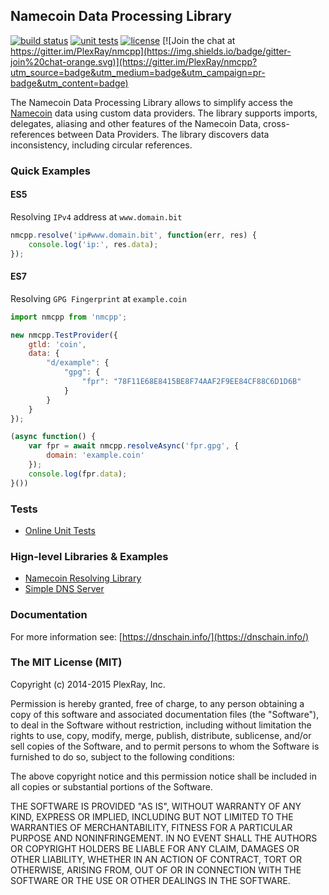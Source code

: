 ## Namecoin Data Processing Library
[![build status](https://travis-ci.org/PlexRay/nmcpp.svg)](https://travis-ci.org/PlexRay/nmcpp)
[![unit tests](https://img.shields.io/badge/unit%20tests-passing-brightgreen.svg)](https://dnschain.info/_s/nmcpp/mocha/)
[![license](https://img.shields.io/badge/license-MIT-blue.svg)](https://raw.githubusercontent.com/PlexRay/nmcpp/master/LICENSE)
[![Join the chat at https://gitter.im/PlexRay/nmcpp](https://img.shields.io/badge/gitter-join%20chat-orange.svg)](https://gitter.im/PlexRay/nmcpp?utm_source=badge&utm_medium=badge&utm_campaign=pr-badge&utm_content=badge)

The Namecoin Data Processing Library allows to simplify access the 
[Namecoin](http://namecoin.info) data using custom data providers.
The library supports imports, delegates, aliasing and other features of the Namecoin Data, 
cross-references between Data Providers. The library discovers data inconsistency, 
including circular references.

### Quick Examples

#### ES5
Resolving `IPv4` address at `www.domain.bit`
```js
nmcpp.resolve('ip#www.domain.bit', function(err, res) {
    console.log('ip:', res.data);
});
```

#### ES7
Resolving `GPG Fingerprint` at `example.coin`
```js
import nmcpp from 'nmcpp';

new nmcpp.TestProvider({
    gtld: 'coin',
    data: {
        "d/example": {
            "gpg": {
                "fpr": "78F11E68E8415BE8F74AAF2F9EE84CF88C6D1D6B"
            }
        }
    }
});

(async function() {
    var fpr = await nmcpp.resolveAsync('fpr.gpg', {
        domain: 'example.coin'
    });
    console.log(fpr.data);
}())
```

### Tests

* [Online Unit Tests](https://dnschain.info/_s/nmcpp/mocha/)

### Hign-level Libraries & Examples

* [Namecoin Resolving Library](https://www.npmjs.com/package/nmcns)
* [Simple DNS Server](https://github.com/PlexRay/nmcns-simple-server)

### Documentation

For more information see: [https://dnschain.info/](https://dnschain.info/)

### The MIT License (MIT)

Copyright (c) 2014-2015 PlexRay, Inc.

Permission is hereby granted, free of charge, to any person obtaining a copy
of this software and associated documentation files (the "Software"), to deal
in the Software without restriction, including without limitation the rights
to use, copy, modify, merge, publish, distribute, sublicense, and/or sell
copies of the Software, and to permit persons to whom the Software is
furnished to do so, subject to the following conditions:

The above copyright notice and this permission notice shall be included in all
copies or substantial portions of the Software.

THE SOFTWARE IS PROVIDED "AS IS", WITHOUT WARRANTY OF ANY KIND, EXPRESS OR
IMPLIED, INCLUDING BUT NOT LIMITED TO THE WARRANTIES OF MERCHANTABILITY,
FITNESS FOR A PARTICULAR PURPOSE AND NONINFRINGEMENT. IN NO EVENT SHALL THE
AUTHORS OR COPYRIGHT HOLDERS BE LIABLE FOR ANY CLAIM, DAMAGES OR OTHER
LIABILITY, WHETHER IN AN ACTION OF CONTRACT, TORT OR OTHERWISE, ARISING FROM,
OUT OF OR IN CONNECTION WITH THE SOFTWARE OR THE USE OR OTHER DEALINGS IN THE
SOFTWARE.
